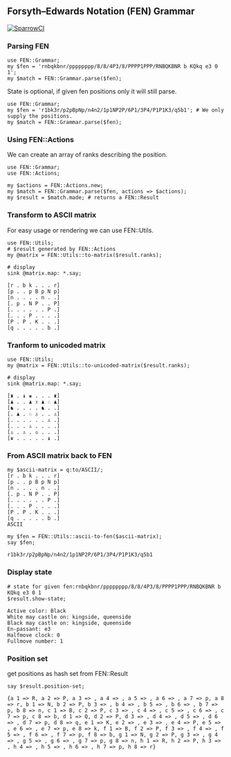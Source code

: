 ## Forsyth–Edwards Notation (FEN) Grammar
[![SparrowCI](https://ci.sparrowhub.io/project/git-vushu-fen-grammar/badge?foo=bar)](https://ci.sparrowhub.io)
### Parsing FEN
```
use FEN::Grammar;
my $fen = 'rnbqkbnr/pppppppp/8/8/4P3/8/PPPP1PPP/RNBQKBNR b KQkq e3 0 1';
my $match = FEN::Grammar.parse($fen);
```

State is optional, if given fen positions only it will still parse.
```
use FEN::Grammar;
my $fen = 'r1bk3r/p2pBpNp/n4n2/1p1NP2P/6P1/3P4/P1P1K3/q5b1'; # We only supply the positions.
my $match = FEN::Grammar.parse($fen);
```

### Using FEN::Actions
We can create an array of ranks describing the position.
```
use FEN::Grammar;
use FEN::Actions;

my $actions = FEN::Actions.new;
my $match = FEN::Grammar.parse($fen, actions => $actions);
my $result = $match.made; # returns a FEN::Result
```

### Transform to ASCII matrix
For easy usage or rendering we can use FEN::Utils.

```
use FEN::Utils;
# $result generated by FEN::Actions
my @matrix = FEN::Utils::to-matrix($result.ranks);

# display 
sink @matrix.map: *.say;

[r . b k . . . r]
[p . . p B p N p]
[n . . . . n . .]
[. p . N P . . P]
[. . . . . . P .]
[. . . P . . . .]
[P . P . K . . .]
[q . . . . . b .]
```
### Tranform to unicoded matrix
```
use FEN::Utils;
my @matrix = FEN::Utils::to-unicoded-matrix($result.ranks);

# display 
sink @matrix.map: *.say;

[♜ . ♝ ♚ . . . ♜]
[♟ . . ♟ ♗ ♟ ♘ ♟]
[♞ . . . . ♞ . .]
[. ♟ . ♘ ♙ . . ♙]
[. . . . . . ♙ .]
[. . . ♙ . . . .]
[♙ . ♙ . ♔ . . .]
[♛ . . . . . ♝ .]
```

### From ASCII matrix back to FEN
```
my $ascii-matrix = q:to/ASCII/;
[r . b k . . . r]
[p . . p B p N p]
[n . . . . n . .]
[. p . N P . . P]
[. . . . . . P .]
[. . . P . . . .]
[P . P . K . . .]
[q . . . . . b .]
ASCII

my $fen = FEN::Utils::ascii-to-fen($ascii-matrix);
say $fen;

r1bk3r/p2pBpNp/n4n2/1p1NP2P/6P1/3P4/P1P1K3/q5b1
```

### Display state
```
# state for given fen:rnbqkbnr/pppppppp/8/8/4P3/8/PPPP1PPP/RNBQKBNR b KQkq e3 0 1
$result.show-state;

Active color: Black
White may castle on: kingside, queenside
Black may castle on: kingside, queenside
En-passant: e3
Halfmove clock: 0
Fullmove number: 1
```

### Position set
get positions as hash set from FEN::Result
```
say $result.position-set;

{a 1 => R, a 2 => P, a 3 => , a 4 => , a 5 => , a 6 => , a 7 => p, a 8 => r, b 1 => N, b 2 => P, b 3 => , b 4 => , b 5 => , b 6 => , b 7 => p, b 8 => n, c 1 => B, c 2 => P, c 3 => , c 4 => , c 5 => , c 6 => , c 7 => p, c 8 => b, d 1 => Q, d 2 => P, d 3 => , d 4 => , d 5 => , d 6 => , d 7 => p, d 8 => q, e 1 => K, e 2 => , e 3 => , e 4 => P, e 5 => , e 6 => , e 7 => p, e 8 => k, f 1 => B, f 2 => P, f 3 => , f 4 => , f 5 => , f 6 => , f 7 => p, f 8 => b, g 1 => N, g 2 => P, g 3 => , g 4 => , g 5 => , g 6 => , g 7 => p, g 8 => n, h 1 => R, h 2 => P, h 3 => , h 4 => , h 5 => , h 6 => , h 7 => p, h 8 => r}
```
